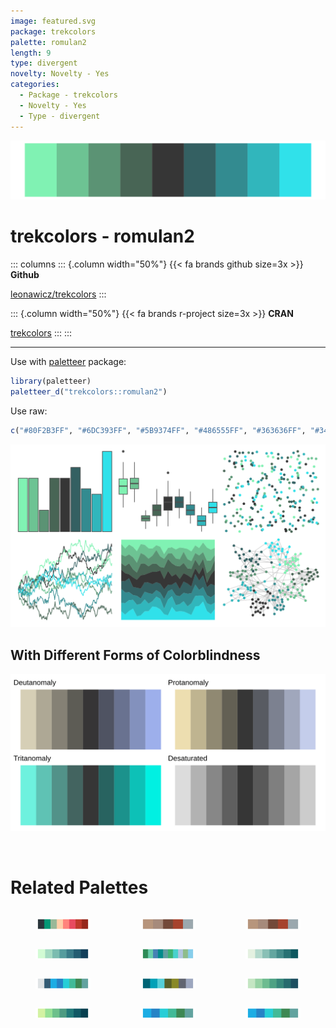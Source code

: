 ```yaml
---
image: featured.svg
package: trekcolors
palette: romulan2
length: 9
type: divergent
novelty: Novelty - Yes
categories:
  - Package - trekcolors
  - Novelty - Yes
  - Type - divergent
---
```


![](featured.svg)

# trekcolors - romulan2 

::: columns
::: {.column width="50%"}
{{< fa brands github size=3x >}}
**Github**

[leonawicz/trekcolors](https://github.com/leonawicz/trekcolors)
:::

::: {.column width="50%"}
{{< fa brands r-project size=3x >}}
**CRAN**

[trekcolors](https://CRAN.R-project.org/package=trekcolors)
:::
:::

<hr> 

Use with [paletteer](https://emilhvitfeldt.github.io/paletteer/) package:

```r
library(paletteer)
paletteer_d("trekcolors::romulan2")
```

Use raw:

```r
c("#80F2B3FF", "#6DC393FF", "#5B9374FF", "#486555FF", "#363636FF", "#346062FF", "#338B90FF", "#31B6BCFF", "#30E1EAFF")
``` 

![](examples.png) <br>

## With Different Forms of Colorblindness

![](colorblind.svg) 

<br>

# Related Palettes

<div class="list" style="display: grid; grid-template-columns: auto auto auto;"> <figure class="figure">
<a href="../../awtools/a_palette/"> <img src="../../awtools/a_palette/featured.svg" style="width: 100%;" class="figure-img"></a>
</figure> <figure class="figure">
<a href="../../ButterflyColors/hamadryas_feronia/"> <img src="../../ButterflyColors/hamadryas_feronia/featured.svg" style="width: 100%;" class="figure-img"></a>
</figure> <figure class="figure">
<a href="../../ButterflyColors/hamadryas_feronia/"> <img src="../../ButterflyColors/hamadryas_feronia/featured.svg" style="width: 100%;" class="figure-img"></a>
</figure> <figure class="figure">
<a href="../../rcartocolor/DarkMint/"> <img src="../../rcartocolor/DarkMint/featured.svg" style="width: 100%;" class="figure-img"></a>
</figure> <figure class="figure">
<a href="../../miscpalettes/seaGreen/"> <img src="../../miscpalettes/seaGreen/featured.svg" style="width: 100%;" class="figure-img"></a>
</figure> <figure class="figure">
<a href="../../rcartocolor/Mint/"> <img src="../../rcartocolor/Mint/featured.svg" style="width: 100%;" class="figure-img"></a>
</figure> <figure class="figure">
<a href="../../Redmonder/qMSOBu2/"> <img src="../../Redmonder/qMSOBu2/featured.svg" style="width: 100%;" class="figure-img"></a>
</figure> <figure class="figure">
<a href="../../NatParksPalettes/Banff/"> <img src="../../NatParksPalettes/Banff/featured.svg" style="width: 100%;" class="figure-img"></a>
</figure> <figure class="figure">
<a href="../../rcartocolor/BluGrn/"> <img src="../../rcartocolor/BluGrn/featured.svg" style="width: 100%;" class="figure-img"></a>
</figure> <figure class="figure">
<a href="../../rcartocolor/Emrld/"> <img src="../../rcartocolor/Emrld/featured.svg" style="width: 100%;" class="figure-img"></a>
</figure> <figure class="figure">
<a href="../../ggthemes/excel_Integral/"> <img src="../../ggthemes/excel_Integral/featured.svg" style="width: 100%;" class="figure-img"></a>
</figure> <figure class="figure">
<a href="../../ggthemes/excel_Savon/"> <img src="../../ggthemes/excel_Savon/featured.svg" style="width: 100%;" class="figure-img"></a>
</figure> 
</div>
